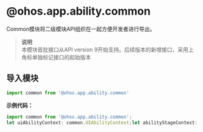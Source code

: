 # @ohos.app.ability.common    
Common模块将二级模块API组织在一起方便开发者进行导出。  
> **说明**   
>本模块首批接口从API version 9开始支持。后续版本的新增接口，采用上角标单独标记接口的起始版本  
  
## 导入模块  
  
```js    
import common from '@ohos.app.ability.common'    
```  
    
 **示例代码：**   
```ts    
import common from '@ohos.app.ability.common';  
let uiAbilityContext: common.UIAbilityContext;let abilityStageContext: common.AbilityStageContext;let applicationContext: common.ApplicationContext;let baseContext: common.BaseContext;let context: common.Context;let extensionContext: common.ExtensionContext;let formExtensionContext: common.FormExtensionContext;let eventHub: common.EventHub;let pacMap: common.PacMap;let abilityResult: common.AbilityResult;let abilityStartCallback: common.AbilityStartCallback;let connectOptions: common.ConnectOptions;    
```    
  
